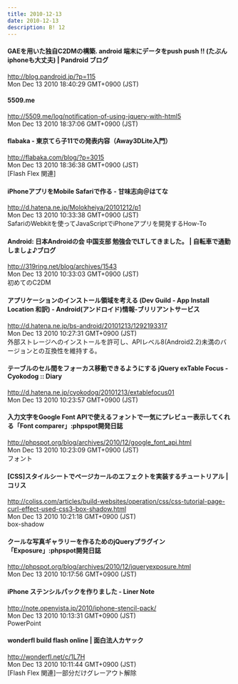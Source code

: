 ```yaml
---
title: 2010-12-13
date: 2010-12-13
description: B! 12
---
```


#### GAEを用いた独自C2DMの構築. android 端末にデータをpush push !! (たぶんiphoneも大丈夫) | Pandroid ブログ
http://blog.pandroid.jp/?p=115<br>
Mon Dec 13 2010 18:40:29 GMT+0900 (JST)<br>


#### 5509.me
http://5509.me/log/notification-of-using-jquery-with-html5<br>
Mon Dec 13 2010 18:37:06 GMT+0900 (JST)<br>


#### flabaka - 東京てら子11での発表内容（Away3DLite入門）
http://flabaka.com/blog/?p=3015<br>
Mon Dec 13 2010 18:36:38 GMT+0900 (JST)<br>
[Flash Flex 関連]


#### iPhoneアプリをMobile Safariで作る - 甘味志向＠はてな
http://d.hatena.ne.jp/Molokheiya/20101212/p1<br>
Mon Dec 13 2010 10:33:38 GMT+0900 (JST)<br>
SafariのWebkitを使ってJavaScriptでiPhoneアプリを開発するHow-To


#### Android: 日本Androidの会 中国支部 勉強会でLTしてきました。 | 自転車で通勤しましょ♪ブログ
http://319ring.net/blog/archives/1543<br>
Mon Dec 13 2010 10:33:03 GMT+0900 (JST)<br>
初めてのC2DM


#### アプリケーションのインストール領域を考える (Dev Guild - App Install Location 和訳) - Android(アンドロイド)情報-ブリリアントサービス
http://d.hatena.ne.jp/bs-android/20101213/1292193317<br>
Mon Dec 13 2010 10:27:31 GMT+0900 (JST)<br>
外部ストレージへのインストールを許可し、APIレベル8(Android2.2)未満のバージョンとの互換性を維持する。


#### テーブルのセル間をフォーカス移動できるようにする jQuery exTable Focus - Cyokodog :: Diary
http://d.hatena.ne.jp/cyokodog/20101213/extablefocus01<br>
Mon Dec 13 2010 10:23:57 GMT+0900 (JST)<br>


#### 入力文字をGoogle Font APIで使えるフォントで一気にプレビュー表示してくれる「Font comparer」:phpspot開発日誌
http://phpspot.org/blog/archives/2010/12/google_font_api.html<br>
Mon Dec 13 2010 10:23:09 GMT+0900 (JST)<br>
フォント


####   [CSS]スタイルシートでページカールのエフェクトを実装するチュートリアル | コリス
http://coliss.com/articles/build-websites/operation/css/css-tutorial-page-curl-effect-used-css3-box-shadow.html<br>
Mon Dec 13 2010 10:21:18 GMT+0900 (JST)<br>
box-shadow


#### クールな写真ギャラリーを作るためのjQueryプラグイン「Exposure」:phpspot開発日誌
http://phpspot.org/blog/archives/2010/12/jqueryexposure.html<br>
Mon Dec 13 2010 10:17:56 GMT+0900 (JST)<br>


#### iPhone ステンシルパックを作りました - Liner Note
http://note.openvista.jp/2010/iphone-stencil-pack/<br>
Mon Dec 13 2010 10:13:31 GMT+0900 (JST)<br>
PowerPoint


#### wonderfl build flash online | 面白法人カヤック
http://wonderfl.net/c/1L7H<br>
Mon Dec 13 2010 10:11:44 GMT+0900 (JST)<br>
[Flash Flex 関連]一部分だけグレーアウト解除


